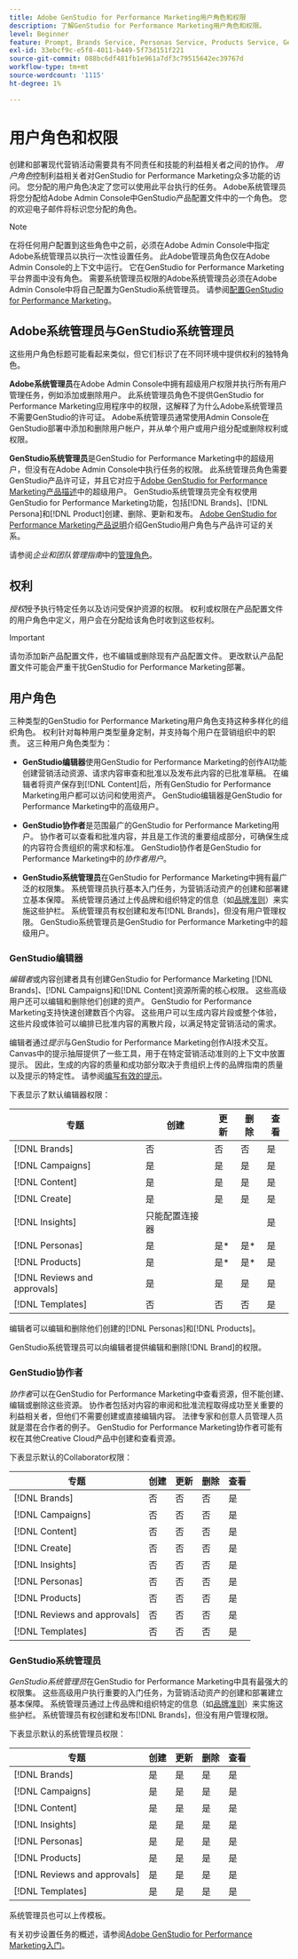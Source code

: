 ```yaml
---
title: Adobe GenStudio for Performance Marketing用户角色和权限
description: 了解GenStudio for Performance Marketing用户角色和权限。
level: Beginner
feature: Prompt, Brands Service, Personas Service, Products Service, Generative AI, Guidelines
exl-id: 33ebcf9c-e5f8-4011-b449-5f73d151f221
source-git-commit: 088bc6df481fb1e961a7df3c79515642ec39767d
workflow-type: tm+mt
source-wordcount: '1115'
ht-degree: 1%

---
```


# 用户角色和权限

创建和部署现代营销活动需要具有不同责任和技能的利益相关者之间的协作。 _用户角色_&#x200B;控制利益相关者对GenStudio for Performance Marketing众多功能的访问。 您分配的用户角色决定了您可以使用此平台执行的任务。 Adobe系统管理员将您分配给Adobe Admin Console中GenStudio产品配置文件中的一个角色。 您的欢迎电子邮件将标识您分配的角色。

>[!NOTE]
>
>在将任何用户配置到这些角色中之前，必须在Adobe Admin Console中指定Adobe系统管理员以执行一次性设置任务。 此Adobe管理员角色仅在Adobe Admin Console的上下文中运行。 它在GenStudio for Performance Marketing平台界面中没有角色。 需要系统管理员权限的Adobe系统管理员必须在Adobe Admin Console中将自己配置为GenStudio系统管理员。 请参阅[配置GenStudio for Performance Marketing](product-provisioning.md)。

## Adobe系统管理员与GenStudio系统管理员

这些用户角色标题可能看起来类似，但它们标识了在不同环境中提供权利的独特角色。

**Adobe系统管理员**&#x200B;在Adobe Admin Console中拥有超级用户权限并执行所有用户管理任务，例如添加或删除用户。 此系统管理员角色不提供GenStudio for Performance Marketing应用程序中的权限，这解释了为什么Adobe系统管理员不需要GenStudio的许可证。 Adobe系统管理员通常使用Admin Console在GenStudio部署中添加和删除用户帐户，并从单个用户或用户组分配或删除权利或权限。

**GenStudio系统管理员**&#x200B;是GenStudio for Performance Marketing中的超级用户，但没有在Adobe Admin Console中执行任务的权限。 此系统管理员角色需要GenStudio产品许可证，并且它对应于[Adobe GenStudio for Performance Marketing产品描述](https://helpx.adobe.com/legal/product-descriptions/adobe-genstudio-for-performance-marketing---product-description.html)中的超级用户。 GenStudio系统管理员完全有权使用GenStudio for Performance Marketing功能，包括[!DNL Brands]、[!DNL Persona]和[!DNL Product]创建、删除、更新和发布。 [Adobe GenStudio for Performance Marketing产品说明](https://helpx.adobe.com/legal/product-descriptions/adobe-genstudio-for-performance-marketing---product-description.html)介绍GenStudio用户角色与产品许可证的关系。

请参阅&#x200B;_企业和团队管理指南_&#x200B;中的[管理角色](https://helpx.adobe.com/enterprise/using/admin-roles.html#enterprise)。

## 权利

_授权_&#x200B;授予执行特定任务以及访问受保护资源的权限。 权利或权限在产品配置文件的用户角色中定义，用户会在分配给该角色时收到这些权利。

>[!IMPORTANT]
>
>请勿添加新产品配置文件，也不编辑或删除现有产品配置文件。 更改默认产品配置文件可能会严重干扰GenStudio for Performance Marketing部署。

## 用户角色

三种类型的GenStudio for Performance Marketing用户角色支持这种多样化的组织角色。 权利针对每种用户类型量身定制，并支持每个用户在营销组织中的职责。 这三种用户角色类型为：

* **GenStudio编辑器**&#x200B;使用GenStudio for Performance Marketing的创作AI功能创建营销活动资源、请求内容审查和批准以及发布此内容的已批准草稿。 在编辑者将资产保存到[!DNL Content]后，所有GenStudio for Performance Marketing用户都可以访问和使用资产。 GenStudio编辑器是GenStudio for Performance Marketing中的高级用户。

* **GenStudio协作者**&#x200B;是范围最广的GenStudio for Performance Marketing用户。 协作者可以查看和批准内容，并且是工作流的重要组成部分，可确保生成的内容符合贵组织的需求和标准。 GenStudio协作者是GenStudio for Performance Marketing中的&#x200B;_协作者用户_。

* **GenStudio系统管理员**&#x200B;在GenStudio for Performance Marketing中拥有最广泛的权限集。 系统管理员执行基本入门任务，为营销活动资产的创建和部署建立基本保障。 系统管理员通过上传品牌和组织特定的信息（如[品牌准则](./guidelines/overview.md)）来实施这些护栏。 系统管理员有权创建和发布[!DNL Brands]，但没有用户管理权限。 GenStudio系统管理员是GenStudio for Performance Marketing中的超级用户。

### GenStudio编辑器

_编辑者_&#x200B;或内容创建者具有创建GenStudio for Performance Marketing [!DNL Brands]、[!DNL Campaigns]和[!DNL Content]资源所需的核心权限。 这些高级用户还可以编辑和删除他们创建的资产。 GenStudio for Performance Marketing支持快速创建数百个内容。 这些用户可以生成内容片段或整个体验，这些片段或体验可以编排已批准内容的离散片段，以满足特定营销活动的需求。

编辑者通过&#x200B;_提示_&#x200B;与GenStudio for Performance Marketing创作AI技术交互。 Canvas中的提示抽屉提供了一些工具，用于在特定营销活动准则的上下文中放置提示。 因此，生成的内容的质量和成功部分取决于贵组织上传的品牌指南的质量以及提示的特定性。 请参阅[编写有效的提示](effective-prompts.md)。

下表显示了默认编辑器权限：

| 专题 | 创建 | 更新 | 删除 | 查看 |
|-----------|----------------|----------------|----------------|----------------|
| [!DNL Brands] | 否 | 否 | 否 | 是 |
| [!DNL Campaigns] | 是 | 是 | 是 | 是 |
| [!DNL Content] | 是 | 是 | 是 | 是 |
| [!DNL Create] | 是 | 是 | 是 | 是 |
| [!DNL Insights] | 只能配置连接器 |    |     | 是 |
| [!DNL Personas] | 是 | 是* | 是* | 是 |
| [!DNL Products] | 是 | 是* | 是* | 是 |
| [!DNL Reviews and approvals] | 是 | 是 | 是 | 是 |
| [!DNL Templates] | 否 | 否 | 否 | 是 |

编辑者可以编辑和删除他们创建的[!DNL Personas]和[!DNL Products]。

GenStudio系统管理员可以向编辑者提供编辑和删除[!DNL Brand]的权限。

### GenStudio协作者

_协作者_&#x200B;可以在GenStudio for Performance Marketing中查看资源，但不能创建、编辑或删除这些资源。 协作者包括对内容的审阅和批准流程取得成功至关重要的利益相关者，但他们不需要创建或直接编辑内容。 法律专家和创意人员管理人员就是潜在合作者的例子。 GenStudio for Performance Marketing协作者可能有权在其他Creative Cloud产品中创建和查看资源。

下表显示默认的Collaborator权限：

| 专题 | 创建 | 更新 | 删除 | 查看 |
|-----------|----------------|----------------|----------------|----------------|
| [!DNL Brands] | 否 | 否 | 否 | 是 |
| [!DNL Campaigns] | 否 | 否 | 否 | 是 |
| [!DNL Content] | 否 | 否 | 否 | 是 |
| [!DNL Create] | 否 | 否 | 否 | 是 |
| [!DNL Insights] | 否 | 否 | 否 | 是 |
| [!DNL Personas] | 否 | 否 | 否 | 是 |
| [!DNL Products] | 否 | 否 | 否 | 是 |
| [!DNL Reviews and approvals] | 否 | 否 | 否 | 是 |
| [!DNL Templates] | 否 | 否 | 否 | 是 |

### GenStudio系统管理员

_GenStudio系统管理员_&#x200B;在GenStudio for Performance Marketing中具有最强大的权限集。 这些高级用户执行重要的入门任务，为营销活动资产的创建和部署建立基本保障。 系统管理员通过上传品牌和组织特定的信息（如[品牌准则](./guidelines/overview.md)）来实施这些护栏。 系统管理员有权创建和发布[!DNL Brands]，但没有用户管理权限。

下表显示默认的系统管理员权限：

| 专题 | 创建 | 更新 | 删除 | 查看 |
|-----------|----------------|----------------|----------------|----------------|
| [!DNL Brands] | 是 | 是 | 是 | 是 |
| [!DNL Campaigns] | 是 | 是 | 是 | 是 |
| [!DNL Content] | 是 | 是 | 是 | 是 |
| [!DNL Insights] | 是 | 是 | 是 | 是 |
| [!DNL Personas] | 是 | 是 | 是 | 是 |
| [!DNL Products] | 是 | 是 | 是 | 是 |
| [!DNL Reviews and approvals] | 是 | 是 | 是 | 是 |
| [!DNL Templates] | 是 | 是 | 是 | 是 |

系统管理员也可以上传模板。

有关初步设置任务的概述，请参阅[Adobe GenStudio for Performance Marketing入门](get-started.md)。
